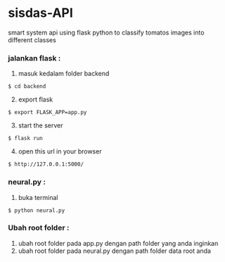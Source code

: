# sisdas-API
smart system api using flask python to classify tomatos images into different classes

### jalankan flask  :
1. masuk kedalam folder backend
```
$ cd backend
```
2. export flask
```
$ export FLASK_APP=app.py
```

3. start the server
```
$ flask run
```
4. open this url in your browser
```
$ http://127.0.0.1:5000/
```

### neural.py  :
1. buka terminal
```
$ python neural.py
```

### Ubah root folder  :
1. ubah root folder pada app.py dengan path folder yang anda inginkan
2. ubah root folder pada neural.py dengan path folder data root anda
